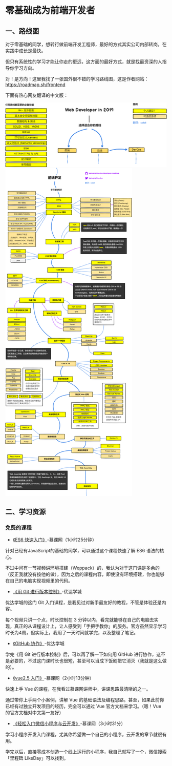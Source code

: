# 零基础成为前端开发者
## 一、路线图
对于零基础的同学，想转行做前端开发工程师，最好的方式其实公司内部转岗，在实践中成长是最快。

但只有系统性的学习才能让你走的更远，这方面的最好方式，就是找最资深的人指导你学习方向。

对！是方向！这里我找了一张国外很不错的学习路线图，这是作者网站：https://roadmap.sh/frontend

下面有热心网友翻译的中文版：

![Roadmap to becoming a web developer](image/intro.png)
![Roadmap to becoming a web developer](image/frontend.png)


## 二、学习资源
### 免费的课程
- [《ES6 快速入门》](https://www.imooc.com/learn/955)-慕课网（1小时25分钟）

针对已经有JavaScript的基础的同学，可以通过这个课程快速了解 ES6 语法的核心。

不过中间有一节视频讲环境搭建（Weppack）的，我认为对于这门课是多余的（反正我就没有按他的做），因为之后的课程内容，即使没有环境搭建，你也能够在自己的电脑实现视频里的代码。

- [《用 Git 进行版本控制》](https://cn.udacity.com/course/version-control-with-git--ud123)-优达学城

优达学城的这门 Git 入门课程，是我见过对新手最友好的教程，不管是体验还是内容。

每个视频只讲一个点，时长控制在 3 分钟以内，看完就能够在自己的电脑去实现，真正的从课程设计上，让人感受到「手把手教你」的服务。官方虽然显示学习时长为4周，但实际上，我用了一天时间就学完，以及整理了笔记。

- [《GitHub 协作》](https://cn.udacity.com/course/github-collaboration--ud456)-优达学城

学完《用 Git 进行版本控制》后，可以再了解一下如何用 GitHub 进行协作，这不是必要的，不过这门课时长也很短，甚至可以当成下饭剧把它消灭（我就是这么做的）。

- [《vue2.5 入门》](https://www.imooc.com/learn/980)-慕课网（2小时13分钟）

快速上手 Vue 的课程，在我看过慕课网讲师中，讲课思路最清晰的之一。

通过带你上手两个小案例，讲解 Vue 的基础语法及编程思路。甚至，如果此前你已经有过独立开发项目的经历，完全可以通过 Vue 官方文档来学习。（嗯！Vue 的官方文档对中文第一友好）

- [《轻松入门微信小程序与云开发》](https://www.imooc.com/learn/1121)-慕课网（3小时31分）

学习小程序开发入门课程，尤其你希望做一个自己的小程序，云开发的章节就很有用。

学完以后，直接零成本创造一个线上运行的小程序，我自己就写了一个，微信搜索「里程碑 LikeDay」可以找到。

